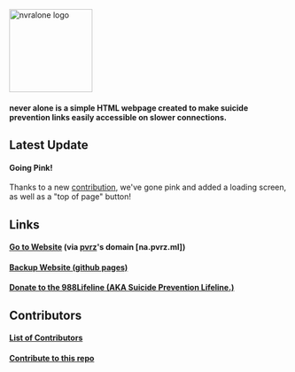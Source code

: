 <img src="https://raw.githubusercontent.com/nvralone/site/main/logo.png" alt="nvralone logo" style="width:150px;height:150px;">

<h4>never alone is a simple HTML webpage created to make suicide prevention links easily accessible on slower connections.</h4>
<source media="(min-width:650px)" srcset="img_pink_flowers.jpg">
<source media="(min-width:465px)" srcset="img_white_flower.jpg">
<h2>Latest Update</h2>
<h4>Going Pink!</h4>
Thanks to a new <a href="https://github.com/nvralone/site/pull/12">contribution</a>, we've gone pink and added a loading screen, as well as a "top of page" button!
<h2>Links</h2>
  
<h4><a href="https://na.pvrz.ml">Go to Website</a> (via <a href=https://github.com/pvrzz>pvrz</a>'s domain [na.pvrz.ml])</h4>

<h4><a href="https://nvralone.github.io/site/">Backup Website (github pages)</a></h4>

<h4><a href="https://988lifeline.org/donate/">Donate to the 988Lifeline (AKA Suicide Prevention Lifeline.)</a></h4>

<h2>Contributors</h2>

<h4><a href="https://github.com/nvralone/site/graphs/contributors">List of Contributors</a></h4>

<h4><a href="https://github.com/nvralone/site/blob/main/CONTRIBUTING.md">Contribute to this repo</a></h3>
